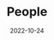 ---
title: People
date: 2022-10-24

type: landing

sections:
  - block: people
    content:
      title: ''
      # Choose which groups/teams of users to display.
      #   Edit `user_groups` in each user's profile to add them to one or more of these groups.
      user_groups:
          - Principal Investigators
          - Miembros del Grupo #Researchers
          - Grad Students
          - Administration
          - Visitors
          - Alumni
      #sort_by: Params.last_name
      sort_by: weight
      sort_ascending: true
      show_links: false   # 👈 esto quita los enlaces a los perfiles
    design:
      show_interests: false
      show_role: true
      show_social: false
---